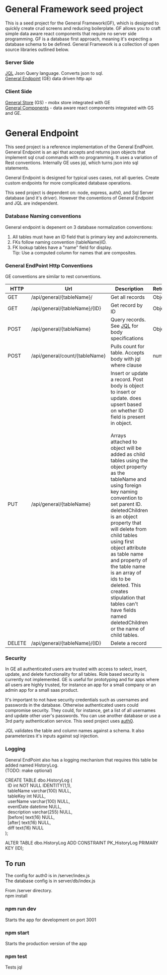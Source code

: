 # General Framework seed project
This is a seed project for the General Framework(GF), which is designed to  quickly create crud screens and reducing boilerplate. GF allows you to craft simple data aware react components that require no server side programming.  GF is a database first approach, meaning it's expecting a database schema to be defined. General Framework is a collection of open source libraries outlined below.  

### Server Side
[JQL](https://github.com/andrewt3000/jql#jql) Json Query language. Converts json to sql.   
[General Endpoint](https://github.com/andrewt3000/generalEndPoint#general-endpoint-seed-project) (GE) data driven http api  

### Client Side
[General Store](https://github.com/andrewt3000/generalStore) (GS) - mobx store integrated with GE  
[General Components](https://github.com/andrewt3000/generalComponents#general-components) - data aware react components integrated with GS and GE.

# General Endpoint
This seed project is a reference implementation of the General EndPoint. General Endpoint is an api that accepts and returns json objects that implement sql crud commands with no programming. It uses a variation of Rest conventions. Internally GE uses jql, which turns json into sql statements. 

General Endpoint is designed for typical uses cases, not all queries. Create custom endpoints for more complicated database operations.  

This seed project is dependent on: node, express, auth0, and Sql Server database (and it's driver). However the conventions of General Endpoint and JQL are independent.

### Database Naming conventions
General endpoint is depenent on 3 database normalization conventions:  
1. All tables must have an ID field that is primary key and autoincrements.  
2. FKs follow naming convention {tableName}ID.  
3. FK lookup tables have a "name" field for display.  
Tip: Use a computed column for names that are composites.   


### General EndPoint Http Conventions
GE conventions are similar to rest conventions.

| HTTP | Url | Description | Returns
| --- | --- | --- | --- |
GET | /api/general/{tableName}/ | Get all records | Object[]
GET | /api/general/{tableName}/{ID} | Get record by ID | Object
POST | /api/general/{tableName} | Query records. See [JQL](https://github.com/andrewt3000/jql/blob/master/README.md#jql-1)  for body specifications | Object[]
POST | /api/general/count/{tableName} | Pulls count for table. Accepts body with jql where clause | number
PUT | /api/general/{tableName} | Insert or update a record. Post body is object to insert or update. does upsert based on whether ID field is present in object. <br><br>Arrays attached to object will be added as child tables using the object property as the tableName and using foreign key naming convention to set parent ID. deletedChildren is an object property that will delete from child tables using first object attribute as table name and property of the table name is an array of ids to be deleted. This creates stipulation that tables can't have fields named deletedChildren or the name of child tables. |
DELETE | /api/general/{tableName}/{ID} | Delete a record |

### Security
In GE all authenticated users are trusted with access to select, insert, update, and delete functionality for all tables. Role based security is currently not implemented. GE is useful for prototyping and for apps where all users are highly trusted, for instance an app for a small company or an admin app for a small saas product. 

It's important to not have security credentials such as usernames and passwords in the database. Otherwise authenticated users could compromise security. They could, for instance, get a list of all usernames and update other user's passwords. You can use another database or use a 3rd party authentication service. This seed project uses [auth0](https://auth0.com/). 

JQL validates the table and column names against a schema. It also parameterizes it's inputs against sql injection. 


### Logging
General EndPoint also has a logging mechanism that requires this table be added named HistoryLog.  
(TODO: make optional)  

CREATE TABLE dbo.HistoryLog (  
&nbsp;	ID int NOT NULL IDENTITY(1,1),  
&nbsp;	tableName varchar(100) NULL,  
&nbsp;	tableKey int NULL,  
&nbsp;	userName varchar(100) NULL,  
&nbsp;	eventDate datetime NULL,  
&nbsp;	description varchar(255) NULL,  
&nbsp;	[before] text(16) NULL,  
&nbsp;	[after] text(16) NULL,  
&nbsp;	diff text(16) NULL  
);  
  
ALTER TABLE dbo.HistoryLog ADD CONSTRAINT PK_HistoryLog PRIMARY KEY (ID);  

## To run

The config for auth0 is in /server/index.js  
The database config is in server/db/index.js  

From /server directory.  
npm install  

### npm run dev  
Starts the app for development on port 3001  

### npm start 
Starts the production version of the app  

### npm test
Tests jql

